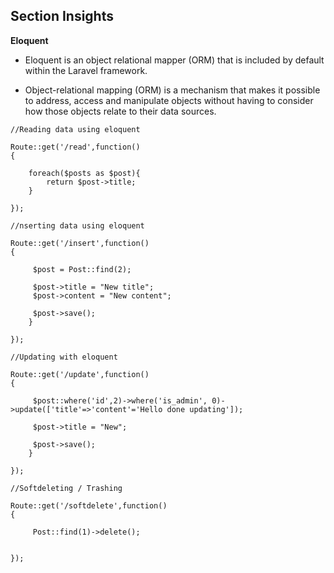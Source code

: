 ## Section Insights

**Eloquent**

- Eloquent is an object relational mapper (ORM) that is included by default within the Laravel framework.

- Object-relational mapping (ORM) is a mechanism that makes it possible to address, access and manipulate objects without having to consider how those objects relate to their data sources.

```
//Reading data using eloquent

Route::get('/read',function()
{

    foreach($posts as $post){
        return $post->title;
    }

});

//nserting data using eloquent

Route::get('/insert',function()
{
   
     $post = Post::find(2);

     $post->title = "New title";
     $post->content = "New content";
     
     $post->save();
    }

});

//Updating with eloquent

Route::get('/update',function()
{
   
     $post::where('id',2)->where('is_admin', 0)->update(['title'=>'content'='Hello done updating']);

     $post->title = "New";
     
     $post->save();
    }

});

//Softdeleting / Trashing

Route::get('/softdelete',function()
{
   
     Post::find(1)->delete();


});


